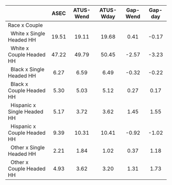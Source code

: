 
|                      |         ASEC |    ATUS-Wend |    ATUS-Wday |     Gap-Wend |      Gap-day |
| -------------------- | :----------: | :----------: | :----------: | :----------: | :----------: |
| Race x Couple        |              |              |              |              |              |
| &nbsp;&nbsp;White x Single Headed HH |        19.51 |        19.11 |        19.68 |         0.41 |        -0.17 |
| &nbsp;&nbsp;White x Couple Headed HH |        47.22 |        49.79 |        50.45 |        -2.57 |        -3.23 |
| &nbsp;&nbsp;Black x Single Headed HH |         6.27 |         6.59 |         6.49 |        -0.32 |        -0.22 |
| &nbsp;&nbsp;Black x Couple Headed HH |         5.30 |         5.03 |         5.12 |         0.27 |         0.17 |
| &nbsp;&nbsp;Hispanic x Single Headed HH |         5.17 |         3.72 |         3.62 |         1.45 |         1.55 |
| &nbsp;&nbsp;Hispanic x Couple Headed HH |         9.39 |        10.31 |        10.41 |        -0.92 |        -1.02 |
| &nbsp;&nbsp;Other x Single Headed HH |         2.21 |         1.84 |         1.02 |         0.37 |         1.18 |
| &nbsp;&nbsp;Other x Couple Headed HH |         4.93 |         3.62 |         3.20 |         1.31 |         1.73 |

